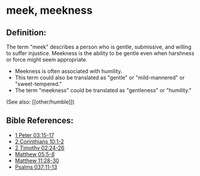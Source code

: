 # meek, meekness #

## Definition: ##

The term "meek" describes a person who is gentle, submissive, and willing to suffer injustice. Meekness is the ability to be gentle even when harshness or force might seem appropriate.

* Meekness is often associated with humility.
* This term could also be translated as "gentle" or "mild-mannered" or "sweet-tempered."
* The term "meekness" could be translated as "gentleness" or "humility."

(See also: [[other/humble]])

## Bible References: ##

* [1 Peter 03:15-17](en/tn/1pe/help/03/15)
* [2 Corinthians 10:1-2](en/tn/2co/help/10/01)
* [2 Timothy 02:24-26](en/tn/2ti/help/02/24)
* [Matthew 05:5-8](en/tn/mat/help/05/05)
* [Matthew 11:28-30](en/tn/mat/help/11/28)
* [Psalms 037:11-13](en/tn/psa/help/37/11)